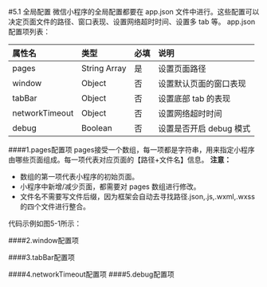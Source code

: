 #5.1 全局配置
微信小程序的全局配置都要在 app.json 文件中进行。这些配置可以决定页面文件的路径、窗口表现、设置网络超时时间、设置多 tab 等。
app.json 配置项列表：

| 属性名 | 类型 | 必填 | 说明 |
| :--- | :--- | :--- | :--- |
| pages | String Array | 是 | 设置页面路径 |
| window | Object | 否 | 设置默认页面的窗口表现 |
| tabBar | Object | 否 | 设置底部 tab 的表现 |
| networkTimeout | Object | 否 | 设置网络超时时间 |
| debug | Boolean | 否 | 设置是否开启 debug 模式 |

####1.pages配置项
pages接受一个数组，每一项都是字符串，用来指定小程序由哪些页面组成。每一项代表对应页面的【路径+文件名】信息。
**注意：**
* 数组的第一项代表小程序的初始页面。
* 小程序中新增/减少页面，都需要对 pages 数组进行修改。
* 文件名不需要写文件后缀，因为框架会自动去寻找路径.json,.js,.wxml,.wxss的四个文件进行整合。

代码示例如图5-1所示：




####2.window配置项








####3.tabBar配置项







####4.networkTimeout配置项
####5.debug配置项































